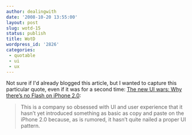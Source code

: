 ```yaml
---
author: dealingwith
date: '2008-10-20 13:55:00'
layout: post
slug: wotd-15
status: publish
title: WotD
wordpress_id: '2826'
categories:
 - quotable
 - ui
 - ux
---
```


Not sure if I'd already blogged this article, but I wanted to capture this
particular quote, even if it was for a second time: [The new UI wars: Why
there’s no Flash on iPhone 2.0][1]:

> This is a company so obsessed with UI and user experience that it hasn’t yet
introduced something as basic as copy and paste on the iPhone 2.0 because, as
is rumored, it hasn’t quite nailed a proper UI pattern.

   [1]: http://counternotions.com/2008/06/17/flash-iphone/

